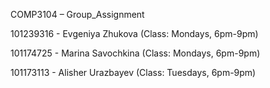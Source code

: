 COMP3104 – Group_Assignment

101239316 - Evgeniya Zhukova (Class: Mondays, 6pm-9pm)

101174725 - Marina Savochkina (Class: Mondays, 6pm-9pm)

101173113 - Alisher Urazbayev (Class: Tuesdays, 6pm-9pm)
